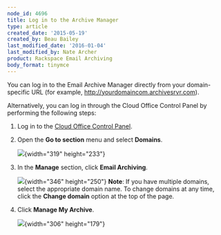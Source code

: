 ```yaml
---
node_id: 4696
title: Log in to the Archive Manager
type: article
created_date: '2015-05-19'
created_by: Beau Bailey
last_modified_date: '2016-01-04'
last_modified_by: Nate Archer
product: Rackspace Email Archiving
body_format: tinymce
---
```


You can log in to the Email Archive Manager directly from your
domain-specific URL (for example, http://yourdomaincom.archivesrvr.com).

Alternatively, you can log in through the Cloud Office Control Panel by
performing the following steps:

1.  Log in to the [Cloud Office Control
    Panel](https://cp.rackspace.com).
2.  Open the **Go to section** menu and select **Domains**.

    ![](https://8026b2e3760e2433679c-fffceaebb8c6ee053c935e8915a3fbe7.ssl.cf2.rackcdn.com/field/image/Logging%20in%20to%20Archiving%20Manager%201a.png){width="319"
    height="233"}

3.  In the **Manage** section, click **Email Archiving**.

    ![](https://8026b2e3760e2433679c-fffceaebb8c6ee053c935e8915a3fbe7.ssl.cf2.rackcdn.com/field/image/Logging%20in%20to%20Archiving%20Manager%202a.png){width="346"
    height="250"}
    **Note**:  If you have multiple domains, select the appropriate
    domain name. To change domains at any time, click the **Change
    domain** option at the top of the page.

4.  Click **Manage My Archive**.

    ![](https://8026b2e3760e2433679c-fffceaebb8c6ee053c935e8915a3fbe7.ssl.cf2.rackcdn.com/field/image/Screen%20Shot%202015-08-25%20at%2012.30.34%20PM.png){width="306"
    height="179"}



